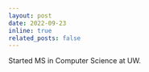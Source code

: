 ```yaml
---
layout: post
date: 2022-09-23
inline: true
related_posts: false
---
```


Started MS in Computer Science at UW.
